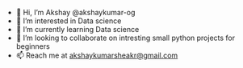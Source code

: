 - 👋 Hi, I’m Akshay @akshaykumar-og
- 👀 I’m interested in Data science
- 🌱 I’m currently learning Data science
- 💞️ I’m looking to collaborate on intresting small python projects for beginners
- 📫 Reach me at akshaykumarsheakr@gmail.com

<!---
akshaykumar-og/akshaykumar-og is a ✨ special ✨ repository because its `README.md` (this file) appears on your GitHub profile.
You can click the Preview link to take a look at your changes.
--->
